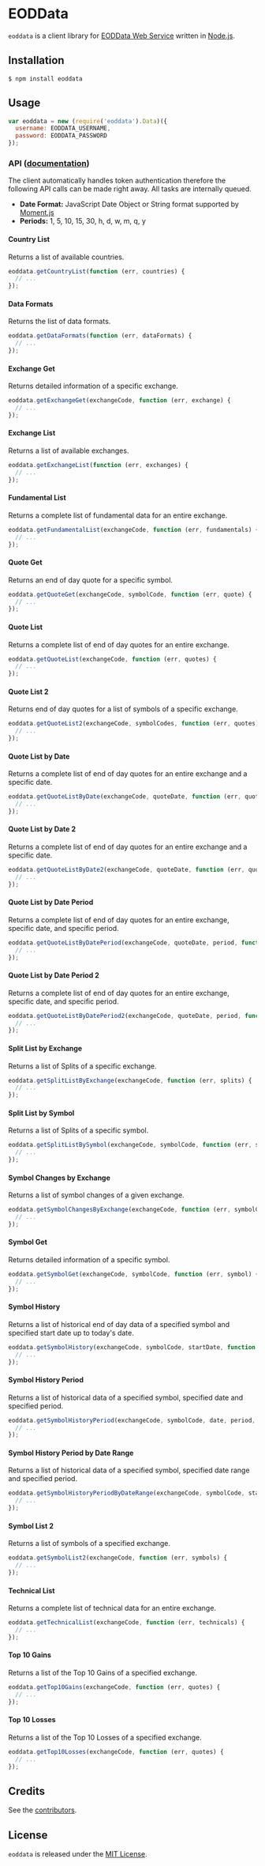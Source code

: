 # EODData

`eoddata` is a client library for [EODData Web Service](http://eoddata.com/) written in [Node.js](http://nodejs.org/).

## Installation

    $ npm install eoddata

## Usage

```js
var eoddata = new (require('eoddata').Data)({
  username: EODDATA_USERNAME,
  password: EODDATA_PASSWORD
});
```

### API ([documentation](http://ws.eoddata.com/Data.asmx))

The client automatically handles token authentication therefore the following API calls can be made right away. All tasks are internally queued.

- **Date Format:** JavaScript Date Object or String format supported by [Moment.js](http://momentjs.com/docs/)
- **Periods:** 1, 5, 10, 15, 30, h, d, w, m, q, y

#### Country List

Returns a list of available countries.

```js
eoddata.getCountryList(function (err, countries) {
  // ...
});
```

#### Data Formats

Returns the list of data formats.

```js
eoddata.getDataFormats(function (err, dataFormats) {
  // ...
});
```

#### Exchange Get

Returns detailed information of a specific exchange.

```js
eoddata.getExchangeGet(exchangeCode, function (err, exchange) {
  // ...
});
```

#### Exchange List

Returns a list of available exchanges.

```js
eoddata.getExchangeList(function (err, exchanges) {
  // ...
});
```

#### Fundamental List

Returns a complete list of fundamental data for an entire exchange.

```js
eoddata.getFundamentalList(exchangeCode, function (err, fundamentals) {
  // ...
});
```

#### Quote Get

Returns an end of day quote for a specific symbol.

```js
eoddata.getQuoteGet(exchangeCode, symbolCode, function (err, quote) {
  // ...
});
```

#### Quote List

Returns a complete list of end of day quotes for an entire exchange.

```js
eoddata.getQuoteList(exchangeCode, function (err, quotes) {
  // ...
});
```

#### Quote List 2

Returns end of day quotes for a list of symbols of a specific exchange.

```js
eoddata.getQuoteList2(exchangeCode, symbolCodes, function (err, quotes) {
  // ...
});
```

#### Quote List by Date

Returns a complete list of end of day quotes for an entire exchange and a specific date.

```js
eoddata.getQuoteListByDate(exchangeCode, quoteDate, function (err, quotes) {
  // ...
});
```

#### Quote List by Date 2

Returns a complete list of end of day quotes for an entire exchange and a specific date.

```js
eoddata.getQuoteListByDate2(exchangeCode, quoteDate, function (err, quotes) {
  // ...
});
```

#### Quote List by Date Period

Returns a complete list of end of day quotes for an entire exchange, specific date, and specific period.

```js
eoddata.getQuoteListByDatePeriod(exchangeCode, quoteDate, period, function (err, quotes) {
  // ...
});
```

#### Quote List by Date Period 2

Returns a complete list of end of day quotes for an entire exchange, specific date, and specific period.

```js
eoddata.getQuoteListByDatePeriod2(exchangeCode, quoteDate, period, function (err, quotes) {
  // ...
});
```

#### Split List by Exchange

Returns a list of Splits of a specific exchange.

```js
eoddata.getSplitListByExchange(exchangeCode, function (err, splits) {
  // ...
});
```

#### Split List by Symbol

Returns a list of Splits of a specific symbol.

```js
eoddata.getSplitListBySymbol(exchangeCode, symbolCode, function (err, splits) {
  // ...
});
```

#### Symbol Changes by Exchange

Returns a list of symbol changes of a given exchange.

```js
eoddata.getSymbolChangesByExchange(exchangeCode, function (err, symbolChanges) {
  // ...
});
```

#### Symbol Get

Returns detailed information of a specific symbol.

```js
eoddata.getSymbolGet(exchangeCode, symbolCode, function (err, symbol) {
  // ...
});
```

#### Symbol History

Returns a list of historical end of day data of a specified symbol and specified start date up to today's date.

```js
eoddata.getSymbolHistory(exchangeCode, symbolCode, startDate, function (err, quotes) {
  // ...
});
```

#### Symbol History Period

Returns a list of historical data of a specified symbol, specified date and specified period.

```js
eoddata.getSymbolHistoryPeriod(exchangeCode, symbolCode, date, period, function (err, quotes) {
  // ...
});
```

#### Symbol History Period by Date Range

Returns a list of historical data of a specified symbol, specified date range and specified period.

```js
eoddata.getSymbolHistoryPeriodByDateRange(exchangeCode, symbolCode, startDate, endDate, period, function (err, quotes) {
  // ...
});
```

#### Symbol List 2

Returns a list of symbols of a specified exchange.

```js
eoddata.getSymbolList2(exchangeCode, function (err, symbols) {
  // ...
});
```

#### Technical List

Returns a complete list of technical data for an entire exchange.

```js
eoddata.getTechnicalList(exchangeCode, function (err, technicals) {
  // ...
});
```

#### Top 10 Gains

Returns a list of the Top 10 Gains of a specified exchange.

```js
eoddata.getTop10Gains(exchangeCode, function (err, quotes) {
  // ...
});
```

#### Top 10 Losses

Returns a list of the Top 10 Losses of a specified exchange.

```js
eoddata.getTop10Losses(exchangeCode, function (err, quotes) {
  // ...
});
```

## Credits

  See the [contributors](https://github.com/pilwon/node-eoddata/graphs/contributors).

## License

  `eoddata` is released under the [MIT License](http://opensource.org/licenses/MIT).
